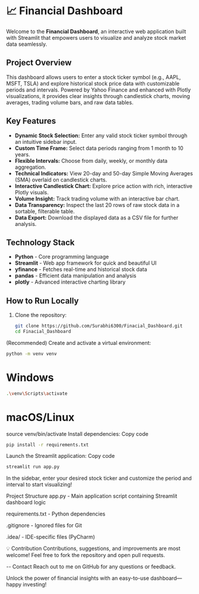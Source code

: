 # 📈 Financial Dashboard

Welcome to the **Financial Dashboard**, an interactive web application built with Streamlit that empowers users to visualize and analyze stock market data seamlessly.

##  Project Overview

This dashboard allows users to enter a stock ticker symbol (e.g., AAPL, MSFT, TSLA) and explore historical stock price data with customizable periods and intervals. Powered by Yahoo Finance and enhanced with Plotly visualizations, it provides clear insights through candlestick charts, moving averages, trading volume bars, and raw data tables.

## Key Features

- **Dynamic Stock Selection:** Enter any valid stock ticker symbol through an intuitive sidebar input.
- **Custom Time Frame:** Select data periods ranging from 1 month to 10 years.
- **Flexible Intervals:** Choose from daily, weekly, or monthly data aggregation.
- **Technical Indicators:** View 20-day and 50-day Simple Moving Averages (SMA) overlaid on candlestick charts.
- **Interactive Candlestick Chart:** Explore price action with rich, interactive Plotly visuals.
- **Volume Insight:** Track trading volume with an interactive bar chart.
- **Data Transparency:** Inspect the last 20 rows of raw stock data in a sortable, filterable table.
- **Data Export:** Download the displayed data as a CSV file for further analysis.

##  Technology Stack

- **Python** - Core programming language
- **Streamlit** - Web app framework for quick and beautiful UI
- **yfinance** - Fetches real-time and historical stock data
- **pandas** - Efficient data manipulation and analysis
- **plotly** - Advanced interactive charting library

##  How to Run Locally

1. Clone the repository:
   ```bash
   git clone https://github.com/Surabhi6300/Finacial_Dashboard.git
   cd Finacial_Dashboard
(Recommended) Create and activate a virtual environment:


```bash
python -m venv venv 
```
# Windows
```bash
.\venv\Scripts\activate
```
# macOS/Linux

source venv/bin/activate
Install dependencies:
Copy code
```bash
pip install -r requirements.txt
```
Launch the Streamlit application:
Copy code
```bash
streamlit run app.py
```
In the sidebar, enter your desired stock ticker and customize the period and interval to start visualizing!

 Project Structure
app.py - Main application script containing Streamlit dashboard logic

requirements.txt - Python dependencies

.gitignore - Ignored files for Git

.idea/ - IDE-specific files (PyCharm)

💡 Contribution
Contributions, suggestions, and improvements are most welcome! Feel free to fork the repository and open pull requests.

-- Contact
Reach out to me on GitHub for any questions or feedback.

Unlock the power of financial insights with an easy-to-use dashboard—happy investing! 
